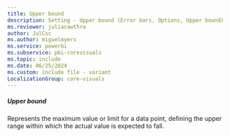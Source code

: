 ```yaml
---
title: Upper bound
description: Setting - Upper bound (Error bars, Options, Upper bound)
ms.reviewer: juliacawthra
author: JulCsc
ms.author: miguelmyers
ms.service: powerbi
ms.subservice: pbi-corevisuals
ms.topic: include
ms.date: 06/25/2024
ms.custom: include file - variant
LocalizationGroup: core-visuals
---
```

##### Upper bound

Represents the maximum value or limit for a data point, defining the upper range within which the actual value is expected to fall.
